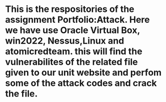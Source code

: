 # This is the respositories of the assignment Portfolio:Attack. Here we have use Oracle Virtual Box, win2022, Nessus,Linux and atomicredteam. this will find the vulnerabilites of the related file given to our unit website and perfom some of the attack codes and crack the file.
